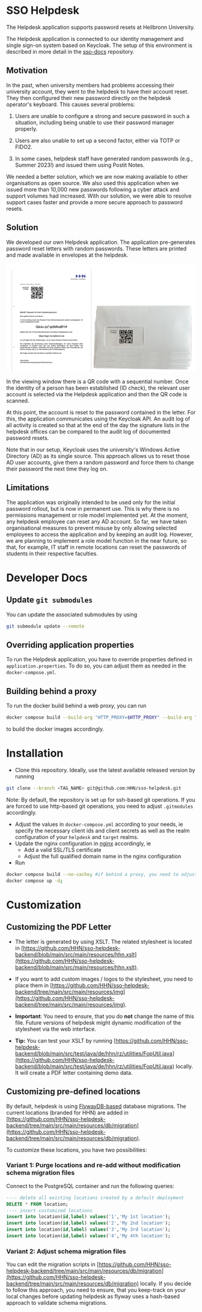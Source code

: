 # SSO Helpdesk

The Helpdesk application supports password resets at Heilbronn University.

The Helpdesk application is connected to our identity management and single sign-on system based on Keycloak. The setup of this environment is described in more detail in the [sso-docs](https://github.com/HHN/sso-docs) repository.

## Motivation

In the past, when university members had problems accessing their university account, they went to the helpdesk to have their account reset. They then configured their new password directly on the helpdesk operator's keyboard. This causes several problems:

1) Users are unable to configure a strong and secure password in such a situation, including being unable to use their password manager properly.

2) Users are also unable to set up a second factor, either via TOTP or FIDO2.

3) In some cases, helpdesk staff have generated random passwords (e.g., Summer 2023!) and issued them using Postit Notes.

We needed a better solution, which we are now making available to other organisations as open source. We also used this application when we issued more than 10,000 new passwords following a cyber attack and support volumes had increased. With our solution, we were able to resolve support cases faster and provide a more secure approach to password resets.

## Solution

We developed our own Helpdesk application. The application pre-generates password reset letters with random passwords. These letters are printed and made available in envelopes at the helpdesk.

![Pre-printed letters with QR code in the viewing window](img/helpdesk_letter.png)

In the viewing window there is a QR code with a sequential number. Once the identity of a person has been established (ID check), the relevant user account is selected via the Helpdesk application and then the QR code is scanned.

At this point, the account is reset to the password contained in the letter. For this, the application communicates using the Keycloak API. An audit log of all activity is created so that at the end of the day the signature lists in the helpdesk offices can be compared to the audit log of documented password resets.

Note that in our setup, Keycloak uses the university's Windows Active Directory (AD) as its single source. This approach allows us to reset those AD user accounts, give them a random password and force them to change their password the next time they log on.

## Limitations

The application was originally intended to be used only for the initial password rollout, but is now in permanent use. This is why there is no permissions management or role model implemented yet. At the moment, any helpdesk employee can reset any AD account. So far, we have taken organisational measures to prevent misuse by only allowing selected employees to access the application and by keeping an audit log. However, we are planning to implement a role model function in the near future, so that, for example, IT staff in remote locations can reset the passwords of students in their respective faculties.


# Developer Docs

## Update `git submodules`

You can update the associated submodules by using

```bash
git submodule update --remote
```

## Overriding application properties

To run the Helpdesk application, you have to override properties defined in `application.properties`.
To do so, you can adjust them as needed in the `docker-compose.yml`.

## Building behind a proxy

To run the docker build behind a web proxy, you can run

```bash
docker compose build --build-arg "HTTP_PROXY=$HTTP_PROXY" --build-arg "HTTPS_PROXY=$HTTPS_PROXY" --build-arg "http_proxy=$HTTP_PROXY" --build-arg "https_proxy=$HTTPS_PROXY" --no-cache
```

to build the docker images accordingly.

# Installation

- Clone this repository. Ideally, use the latest available released version by running

```bash
git clone --branch <TAG_NAME> git@github.com:HHN/sso-helpdesk.git
```

Note: By default, the repository is set up for ssh-based git operations. If you are forced to use http-based git operations, you need to adjust `.gitmodules` accordingly.

- Adjust the values in `docker-compose.yml` according to your needs, ie specify the necessary client ids and client secrets as well as the realm configuration of your `helpdesk` and `target` realms.
- Update the nginx configuration in [nginx](nginx) accordingly, ie
  - Add a valid SSL/TLS certificate
  - Adjust the full qualified domain name in the nginx configuration
- Run

```bash
docker compose build --no-cache; #if behind a proxy, you need to adjust this command as mentioned in the developer docs
docker compose up -d;
```

# Customization

## Customizing the PDF Letter

- The letter is generated by using XSLT. The related stylesheet is located in [https://github.com/HHN/sso-helpdesk-backend/blob/main/src/main/resources/hhn.xslt](https://github.com/HHN/sso-helpdesk-backend/blob/main/src/main/resources/hhn.xslt). 
- If you want to add custom images / logos to the stylesheet, you need to place them in [https://github.com/HHN/sso-helpdesk-backend/tree/main/src/main/resources/img](https://github.com/HHN/sso-helpdesk-backend/tree/main/src/main/resources/img).
- **Important**: You need to ensure, that you do **not** change the name of this file. Future versions of helpdesk might dynamic modification of the stylesheet via the web interface.

- **Tip:** You can test your XSLT by running [https://github.com/HHN/sso-helpdesk-backend/blob/main/src/test/java/de/hhn/rz/utilities/FopUtil.java](https://github.com/HHN/sso-helpdesk-backend/blob/main/src/test/java/de/hhn/rz/utilities/FopUtil.java) locally. It will create a PDF letter containing demo data.

## Customizing pre-defined locations

By default, helpdesk is using [FlywayDB-based](https://flywaydb.org/) database migrations. The current locations (branded for HHN) are added in [https://github.com/HHN/sso-helpdesk-backend/tree/main/src/main/resources/db/migration](https://github.com/HHN/sso-helpdesk-backend/tree/main/src/main/resources/db/migration).

To customize these locations, you have two possibilities:

### Variant 1: Purge locations and re-add without modification schema migration files

Connect to the PostgreSQL container and run the following queries:

```sql
---- delete all existing locations created by a default deployment
DELETE * FROM location;
---- insert customized locations
insert into location(id,label) values('1','My 1st location');
insert into location(id,label) values('2','My 2nd location');
insert into location(id,label) values('3','My 3rd location');
insert into location(id,label) values('4','My 4th location');
```

### Variant 2: Adjust schema migration files

You can edit the migration scripts in [https://github.com/HHN/sso-helpdesk-backend/tree/main/src/main/resources/db/migration](https://github.com/HHN/sso-helpdesk-backend/tree/main/src/main/resources/db/migration) locally.
If you decide to follow this approach, you need to ensure, that you keep-track on your local changes before updating helpdesk as flyway uses a hash-based approach to validate schema migrations.